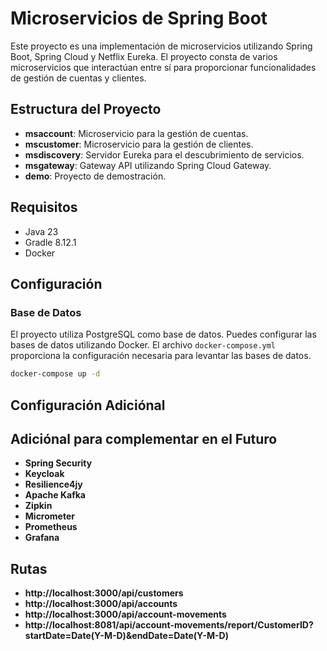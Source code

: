 # Microservicios de Spring Boot

Este proyecto es una implementación de microservicios utilizando Spring Boot, Spring Cloud y Netflix Eureka. El proyecto consta de varios microservicios que interactúan entre sí para proporcionar funcionalidades de gestión de cuentas y clientes.

## Estructura del Proyecto

- **msaccount**: Microservicio para la gestión de cuentas.
- **mscustomer**: Microservicio para la gestión de clientes.
- **msdiscovery**: Servidor Eureka para el descubrimiento de servicios.
- **msgateway**: Gateway API utilizando Spring Cloud Gateway.
- **demo**: Proyecto de demostración.

## Requisitos

- Java 23
- Gradle 8.12.1
- Docker

## Configuración

### Base de Datos

El proyecto utiliza PostgreSQL como base de datos. Puedes configurar las bases de datos utilizando Docker. El archivo `docker-compose.yml` proporciona la configuración necesaria para levantar las bases de datos.

```sh
docker-compose up -d
```

## Configuración Adiciónal
## Adiciónal para complementar en el Futuro
- **Spring Security**
- **Keycloak**
- **Resilience4jy**
- **Apache Kafka**
- **Zipkin**
- **Micrometer**
- **Prometheus**
- **Grafana**

## Rutas
- **http://localhost:3000/api/customers**
- **http://localhost:3000/api/accounts**
- **http://localhost:3000/api/account-movements**
- **http://localhost:8081/api/account-movements/report/CustomerID?startDate=Date(Y-M-D)&endDate=Date(Y-M-D)**
